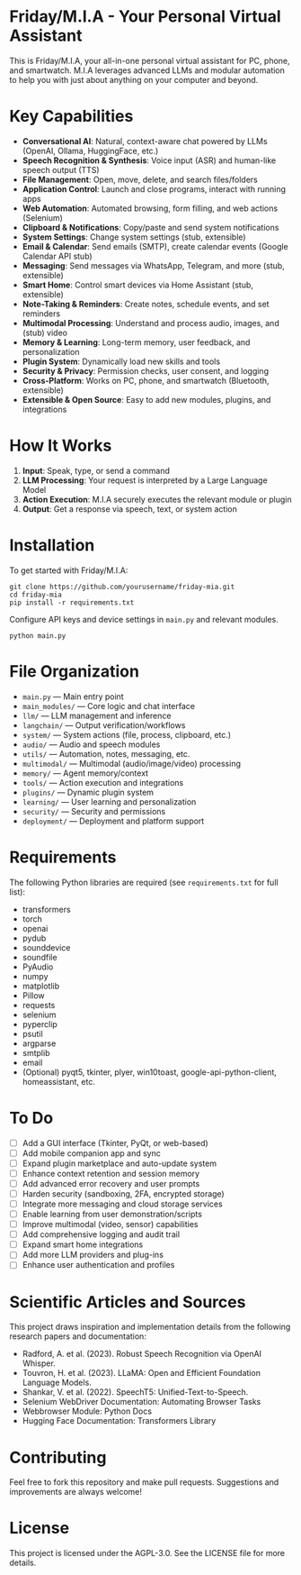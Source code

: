 # Friday/M.I.A - Your Personal Virtual Assistant

This is Friday/M.I.A, your all-in-one personal virtual assistant for PC, phone, and smartwatch. M.I.A leverages advanced LLMs and modular automation to help you with just about anything on your computer and beyond.

# Key Capabilities

- **Conversational AI**: Natural, context-aware chat powered by LLMs (OpenAI, Ollama, HuggingFace, etc.)
- **Speech Recognition & Synthesis**: Voice input (ASR) and human-like speech output (TTS)
- **File Management**: Open, move, delete, and search files/folders
- **Application Control**: Launch and close programs, interact with running apps
- **Web Automation**: Automated browsing, form filling, and web actions (Selenium)
- **Clipboard & Notifications**: Copy/paste and send system notifications
- **System Settings**: Change system settings (stub, extensible)
- **Email & Calendar**: Send emails (SMTP), create calendar events (Google Calendar API stub)
- **Messaging**: Send messages via WhatsApp, Telegram, and more (stub, extensible)
- **Smart Home**: Control smart devices via Home Assistant (stub, extensible)
- **Note-Taking & Reminders**: Create notes, schedule events, and set reminders
- **Multimodal Processing**: Understand and process audio, images, and (stub) video
- **Memory & Learning**: Long-term memory, user feedback, and personalization
- **Plugin System**: Dynamically load new skills and tools
- **Security & Privacy**: Permission checks, user consent, and logging
- **Cross-Platform**: Works on PC, phone, and smartwatch (Bluetooth, extensible)
- **Extensible & Open Source**: Easy to add new modules, plugins, and integrations

# How It Works

1. **Input**: Speak, type, or send a command
2. **LLM Processing**: Your request is interpreted by a Large Language Model
3. **Action Execution**: M.I.A securely executes the relevant module or plugin
4. **Output**: Get a response via speech, text, or system action

# Installation

To get started with Friday/M.I.A:

    git clone https://github.com/yourusername/friday-mia.git
    cd friday-mia
    pip install -r requirements.txt

Configure API keys and device settings in `main.py` and relevant modules.

    python main.py

# File Organization

- `main.py` — Main entry point
- `main_modules/` — Core logic and chat interface
- `llm/` — LLM management and inference
- `langchain/` — Output verification/workflows
- `system/` — System actions (file, process, clipboard, etc.)
- `audio/` — Audio and speech modules
- `utils/` — Automation, notes, messaging, etc.
- `multimodal/` — Multimodal (audio/image/video) processing
- `memory/` — Agent memory/context
- `tools/` — Action execution and integrations
- `plugins/` — Dynamic plugin system
- `learning/` — User learning and personalization
- `security/` — Security and permissions
- `deployment/` — Deployment and platform support

# Requirements

The following Python libraries are required (see `requirements.txt` for full list):

- transformers
- torch
- openai
- pydub
- sounddevice
- soundfile
- PyAudio
- numpy
- matplotlib
- Pillow
- requests
- selenium
- pyperclip
- psutil
- argparse
- smtplib
- email
- (Optional) pyqt5, tkinter, plyer, win10toast, google-api-python-client, homeassistant, etc.

# To Do

- [ ] Add a GUI interface (Tkinter, PyQt, or web-based)
- [ ] Add mobile companion app and sync
- [ ] Expand plugin marketplace and auto-update system
- [ ] Enhance context retention and session memory
- [ ] Add advanced error recovery and user prompts
- [ ] Harden security (sandboxing, 2FA, encrypted storage)
- [ ] Integrate more messaging and cloud storage services
- [ ] Enable learning from user demonstration/scripts
- [ ] Improve multimodal (video, sensor) capabilities
- [ ] Add comprehensive logging and audit trail
- [ ] Expand smart home integrations
- [ ] Add more LLM providers and plug-ins
- [ ] Enhance user authentication and profiles

# Scientific Articles and Sources

This project draws inspiration and implementation details from the following research papers and documentation:

- Radford, A. et al. (2023). Robust Speech Recognition via OpenAI Whisper.
- Touvron, H. et al. (2023). LLaMA: Open and Efficient Foundation Language Models.
- Shankar, V. et al. (2022). SpeechT5: Unified-Text-to-Speech.
- Selenium WebDriver Documentation: Automating Browser Tasks
- Webbrowser Module: Python Docs
- Hugging Face Documentation: Transformers Library

# Contributing

Feel free to fork this repository and make pull requests. Suggestions and improvements are always welcome!

# License

This project is licensed under the AGPL-3.0. See the LICENSE file for more details.

